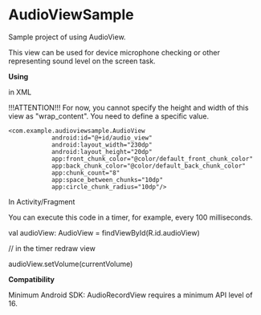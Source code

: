 # AudioViewSample

Sample project of using AudioView. 

This view can be used for device microphone checking or other representing sound level on the screen task.

**Using**

in XML

!!!ATTENTION!!!
For now, you cannot specify the height and width of this view as "wrap_content". You need to define a specific value.

```
<com.example.audioviewsample.AudioView
            android:id="@+id/audio_view"
            android:layout_width="230dp"
            android:layout_height="20dp"
            app:front_chunk_color="@color/default_front_chunk_color"
            app:back_chunk_color="@color/default_back_chunk_color"
            app:chunk_count="8"
            app:space_between_chunks="10dp"
            app:circle_chunk_radius="10dp"/>
```
In Activity/Fragment

You can execute this code in a timer, for example, every 100 milliseconds.

val audioView: AudioView = findViewById(R.id.audioView)
 
// in the timer redraw view

audioView.setVolume(currentVolume)   
 
 
**Compatibility**

Minimum Android SDK: AudioRecordView requires a minimum API level of 16.
